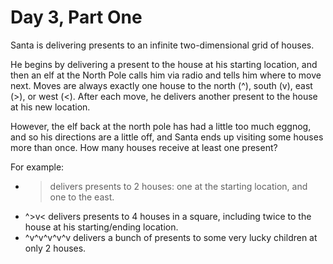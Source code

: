 # Day 3, Part One

Santa is delivering presents to an infinite two-dimensional grid of houses.

He begins by delivering a present to the house at his starting location, and then an elf at the North Pole calls him via radio and tells him where to move next. Moves are always exactly one house to the north (^), south (v), east (>), or west (<). After each move, he delivers another present to the house at his new location.

However, the elf back at the north pole has had a little too much eggnog, and so his directions are a little off, and Santa ends up visiting some houses more than once. How many houses receive at least one present?

For example:
  - > delivers presents to 2 houses: one at the starting location, and one to the east.
  - ^>v< delivers presents to 4 houses in a square, including twice to the house at his starting/ending location.
  - ^v^v^v^v^v delivers a bunch of presents to some very lucky children at only 2 houses.
